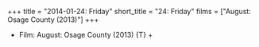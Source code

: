 +++
title = "2014-01-24: Friday"
short_title = "24: Friday"
films = ["August: Osage County (2013)"]
+++


* Film: August: Osage County (2013) {T} +
